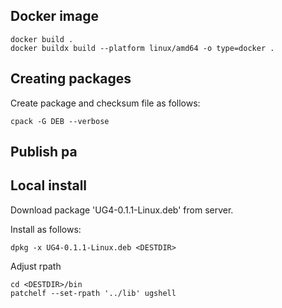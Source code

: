 
## Docker image
```
docker build . 
docker buildx build --platform linux/amd64 -o type=docker .
```

## Creating packages
Create package and checksum file as follows:
```
cpack -G DEB --verbose
```


## Publish pa

## Local install

Download package 'UG4-0.1.1-Linux.deb' from server. 

Install as follows:

```
dpkg -x UG4-0.1.1-Linux.deb <DESTDIR>
```

Adjust rpath
```
cd <DESTDIR>/bin
patchelf --set-rpath '../lib' ugshell
```

